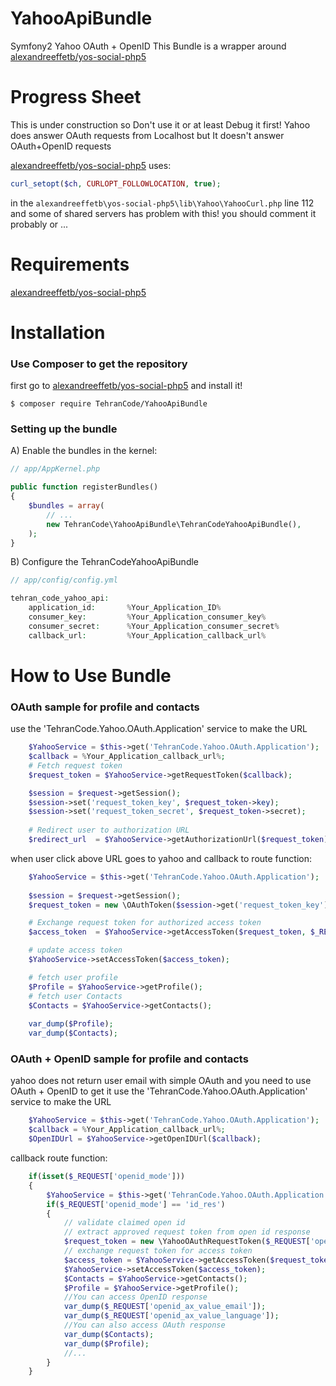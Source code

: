 # YahooApiBundle
Symfony2 Yahoo OAuth + OpenID This Bundle is a wrapper around [alexandreeffetb/yos-social-php5](https://github.com/alexandreeffetb/yos-social-php5)
# Progress Sheet
This is under construction so Don't use it or at least Debug it first!
Yahoo does answer OAuth requests from Localhost but It doesn't answer OAuth+OpenID requests

[alexandreeffetb/yos-social-php5](https://github.com/alexandreeffetb/yos-social-php5) uses:
```php
curl_setopt($ch, CURLOPT_FOLLOWLOCATION, true);
```
in the `alexandreeffetb\yos-social-php5\lib\Yahoo\YahooCurl.php` line 112 and some of shared servers has problem with this! you should comment it probably or ...
# Requirements
[alexandreeffetb/yos-social-php5](https://github.com/alexandreeffetb/yos-social-php5)
# Installation
### Use Composer to get the repository
first go to [alexandreeffetb/yos-social-php5](https://github.com/alexandreeffetb/yos-social-php5) and install it!
```
$ composer require TehranCode/YahooApiBundle
```

### Setting up the bundle
A) Enable the bundles in the kernel:

```php
// app/AppKernel.php

public function registerBundles()
{
    $bundles = array(
        // ...
        new TehranCode\YahooApiBundle\TehranCodeYahooApiBundle(),
    );
}
```

B) Configure the TehranCodeYahooApiBundle

```php
// app/config/config.yml

tehran_code_yahoo_api:
    application_id:       %Your_Application_ID%
    consumer_key:         %Your_Application_consumer_key%
    consumer_secret:      %Your_Application_consumer_secret%
    callback_url:         %Your_Application_callback_url%
```
# How to Use Bundle
### OAuth sample for profile and contacts
use the 'TehranCode.Yahoo.OAuth.Application' service to make the URL
```php
	$YahooService = $this->get('TehranCode.Yahoo.OAuth.Application');
	$callback = %Your_Application_callback_url%;
	# Fetch request token
	$request_token = $YahooService->getRequestToken($callback);

	$session = $request->getSession();
	$session->set('request_token_key', $request_token->key);
	$session->set('request_token_secret', $request_token->secret);
	
	# Redirect user to authorization URL
	$redirect_url  = $YahooService->getAuthorizationUrl($request_token);
```
when user click above URL goes to yahoo and callback to route function:
```php
	$YahooService = $this->get('TehranCode.Yahoo.OAuth.Application');
	
	$session = $request->getSession();
	$request_token = new \OAuthToken($session->get('request_token_key'), $session->get('request_token_secret'));

	# Exchange request token for authorized access token
	$access_token  = $YahooService->getAccessToken($request_token, $_REQUEST['oauth_verifier']);

	# update access token
	$YahooService->setAccessToken($access_token);

	# fetch user profile
	$Profile = $YahooService->getProfile();
	# fetch user Contacts
	$Contacts = $YahooService->getContacts();
	
	var_dump($Profile);
	var_dump($Contacts);
```
### OAuth + OpenID sample for profile and contacts
yahoo does not return user email with simple OAuth and you need to use OAuth + OpenID to get it
use the 'TehranCode.Yahoo.OAuth.Application' service to make the URL
```php
	$YahooService = $this->get('TehranCode.Yahoo.OAuth.Application');
	$callback = %Your_Application_callback_url%;
	$OpenIDUrl = $YahooService->getOpenIDUrl($callback);
```
callback route function:
```php
	if(isset($_REQUEST['openid_mode']))
	{
		$YahooService = $this->get('TehranCode.Yahoo.OAuth.Application');
		if($_REQUEST['openid_mode'] == 'id_res')
		{
			// validate claimed open id
			// extract approved request token from open id response
			$request_token = new \YahooOAuthRequestToken($_REQUEST['openid_oauth_request_token'], '');
			// exchange request token for access token
			$access_token = $YahooService->getAccessToken($request_token);
			$YahooService->setAccessToken($access_token);
			$Contacts = $YahooService->getContacts();
			$Profile = $YahooService->getProfile();
			//You can access OpenID response
			var_dump($_REQUEST['openid_ax_value_email']);
			var_dump($_REQUEST['openid_ax_value_language']);
			//You can also access OAuth response
			var_dump($Contacts);
			var_dump($Profile);
			//...
		}
	}
```
